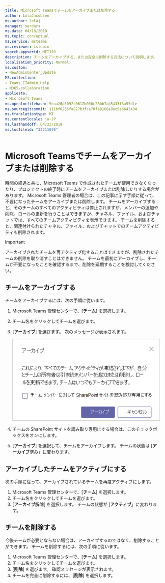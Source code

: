 ```yaml
---
title: Microsoft Teamsでチームをアーカイブまたは削除する
author: LolaJacobsen
ms.author: lolaj
manager: serdars
ms.date: 04/18/2019
ms.topic: conceptual
ms.service: msteams
ms.reviewer: islubin
search.appverid: MET150
description: チームをアーカイブする、または完全に削除する方法について説明します。
localization_priority: Normal
ms.custom:
- NewAdminCenter_Update
MS.collection:
- Teams_ITAdmin_Help
- M365-collaboration
appliesto:
- Microsoft Teams
ms.openlocfilehash: 5eaa26a3092c0612b006c28bb7ab543313a55dfe
ms.sourcegitcommit: 111bf6255fa877b3fce70fa8166e8ec5a6643434
ms.translationtype: MT
ms.contentlocale: ja-JP
ms.lasthandoff: 04/23/2019
ms.locfileid: "32211070"
---
```

<a name="archive-or-delete-a-team-in-microsoft-teams"></a>Microsoft Teamsでチームをアーカイブまたは削除する
===========================================

時間の経過と共に、Microsoft Teams で作成されたチームが使用できなくなったり、プロジェクトの終了時にチームをアーカイブまたは削除したりする場合があります。 Microsoft Teams 管理者の場合は、この記事に示す手順に従って、不要になったチームをアーカイブまたは削除します。 チームをアーカイブすると、そのチームのすべてのアクティビティは停止されますが、メンバーの追加や削除、ロールの更新を行うことはできますが、チャネル、ファイル、およびチャットでは、すべてのチームアクティビティを表示できます。 チームを削除すると、関連付けられたチャネル、ファイル、およびチャットでのチームアクティビティも削除されます。 

> [!IMPORTANT]
> アーカイブされたチームを再アクティブ化することはできますが、削除されたチームの削除を取り消すことはできません。 チームを最初にアーカイブし、チームが不要になったことを確認するまで、削除を延期することを検討してください。

## <a name="archive-a-team"></a>チームをアーカイブする

チームをアーカイブするには、次の手順に従います。

1. Microsoft Teams 管理センターで、[**チーム**] を選択します。
2. チーム名をクリックしてチームを選びます。
3. [**アーカイブ**] を選びます。 次のメッセージが表示されます。

    ![Teams アーカイブメッセージのスクリーンショット](media/teams-archive-message.png)

4. チームの SharePoint サイトを読み取り専用にする場合は、このチェックボックスをオンにします。
5. [**アーカイブ**] を選択して、チームをアーカイブします。 チームの状態は [**アーカイブ**済み」に変わります。

## <a name="make-an-archived-team-active"></a>アーカイブしたチームをアクティブにする

次の手順に従って、アーカイブされているチームを再度アクティブにします。

1. Microsoft Teams 管理センターで、[**チーム**] を選択します。
2. チーム名をクリックしてチームを選びます。
3. [**アーカイブ**解除] を選択します。 チームの状態が [**アクティブ**」に変わります。

## <a name="delete-a-team"></a>チームを削除する

今後チームが必要とならない場合は、アーカイブするのではなく、削除することができます。 チームを削除するには、次の手順に従います。

1.  Microsoft Teams 管理センターで、[**チーム**] を選択します。
2.  チーム名をクリックしてチームを選びます。
3.  [**削除**] を選びます。 確認メッセージが表示されます。
4.  チームを完全に削除するには、[**削除**] を選択します。



